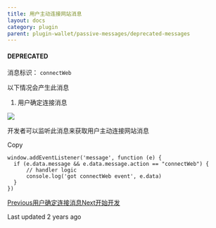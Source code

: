 ```yaml
---
title: 用户主动连接网站消息
layout: docs
category: plugin
parent: plugin-wallet/passive-messages/deprecated-messages
---
```


#### **DEPRECATED**

消息标识： `connectWeb`

以下情况会产生此消息

  1. 用户确定连接消息

![](https://docs-zh.tronlink.org/~gitbook/image?url=https%3A%2F%2F1166523713-files.gitbook.io%2F%7E%2Ffiles%2Fv0%2Fb%2Fgitbook-x-prod.appspot.com%2Fo%2Fspaces%252FCXoQmcUHNY97twQ2Y2PY%252Fuploads%252FBGG5V16Vw9K3uDXAKrDm%252FconnectWeb.png%3Falt%3Dmedia%26token%3D29562e27-c8ef-44aa-b6b6-d69cba9f7709&width=300&dpr=4&quality=100&sign=5c2c5c7b&sv=2)

开发者可以监听此消息来获取用户主动连接网站消息

Copy

    window.addEventListener('message', function (e) {
      if (e.data.message && e.data.message.action == "connectWeb") {
          // handler logic
          console.log('got connectWeb event', e.data)
      }
    })

[Previous用户确定连接消息](https://docs-zh.tronlink.org/cha-jian-qian-bao/bei-dong-jie-shou-tronlink-cha-jian-de-xiao-xi/ji-jiang-fei-qi-de-xiao-xi/yong-hu-que-ding-lian-jie-xiao-xi)[Next开始开发](https://docs-zh.tronlink.org/dapp/kai-shi-kai-fa)

Last updated 2 years ago